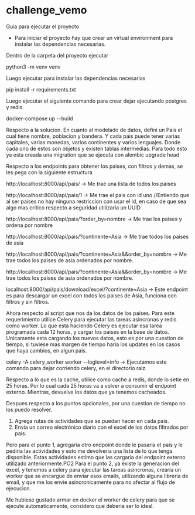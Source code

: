 # challenge_vemo
Guia para ejecutar el proyecto

* Para iniciar el proyecto hay que crear un virtual environment para instalar las dependencias necesarias.

Dentro de la carpeta del proyecto ejecutar 

python3 -m venv venv

Luego ejecutar para instalar las dependencias necesarias

pip install -r requirements.txt 

Luego ejecutar el siguiente comando para crear dejar ejecutando postgres y redis.

docker-compose up --build


Respecto a la solucion. 
En cuanto al modelado de datos, defini un Pais el cual tiene nombre, poblacion y bandera.
Y cada pais puede tener varias capitales, varias monedas, varios continentes y varios lenguajes.
Donde cada uno de estos son objetos y existen tablas intermedias.
Para todo esto ya esta creada una migration que se ejecuta con
alembic upgrade head


Respecto a los endpoints para obtener los paises, con filtros y demas, se les pega con la siguiente estructura

http://localhost:8000/api/pais/ -> Me trae una lista de todos los paises

http://localhost:8000/api/pais/1 -> Me trae el pais con id uno //Entiendo que al ser paises no hay ninguna restriccion con usar el id, en caso de que sea algo mas critico respecto a seguridad utilizaria un UUID

http://localhost:8000/api/pais/?order_by=nombre -> Me trae los paises y ordena por nombre

http://localhost:8000/api/pais/?continente=Asia -> Me trae todos los paises de asia

http://localhost:8000/api/pais/?continente=Asia&&order_by=nombre -> Me trae todos los paises de asia ordenados por nombre.

http://localhost:8000/api/pais/?continente=Asia&&order_by=nombre -> Me trae todos los paises de asia ordenados por nombre.

localhost:8000/api/pais/download/excel/?continente=Asia -> Este endpoint es para descargar un excel con todos los paises de Asia, funciona con filtros y sin filtros.

Ahora respecto al script que nos da los datos de los paises.
Para este requerimiento utilice Celery para ejecutar las tareas asincronas y redis como worker.
Lo que esta haciendo Celery es ejecutar esa tarea programada cada 12 horas, y cargar los paises en la base de datos. Unicamente esta cargando los nuevos datos, esto es por una cuestion de tiempo, si tuviese mas margen de tiempo haria los updates en los casos que haya cambios, en algun pais.

celery -A celery_worker worker --loglevel=info -> Ejecutamos este comando para dejar corriendo celery, en el directorio raiz. 


Respecto a lo que es la cache, utilice como cache a redis, donde lo setie en 25 horas. Por lo cual cada 25 horas va a volver a consumir el endpoint externo. Mientras, devuelve los datos que ya tenemos cacheados.

Despues respecto a los puntos opcionales, por una cuestion de tiempo no los puedo resolver.

1. Agrega rutas de actividades que se puedan hacer en cada país.
2. Envía un correo electrónico diario con el excel de los datos filtrados por país.

Pero para el punto 1, agregaria otro endpoint donde le pasaria el pais y le pediria las actividades y esto me devolveria una lista de lo que tenga disponible. Estas actividades estimo que las cargaria del endpoint externo utilizado anteriormente.PO2
Para el punto 2, ya existe la generacion del excel, y tenemos a celery para ejecutar las tareas asincronas, crearia un worker que se encargue de enviar esos emails, utilizando alguna libreria de email, y que me los envie asincronicamente para no afectar al flujo de ejecucion.

Me hubiese gustado armar en docker el worker de celery para que se ejecute automaticamente, considero que deberia ser lo ideal.


